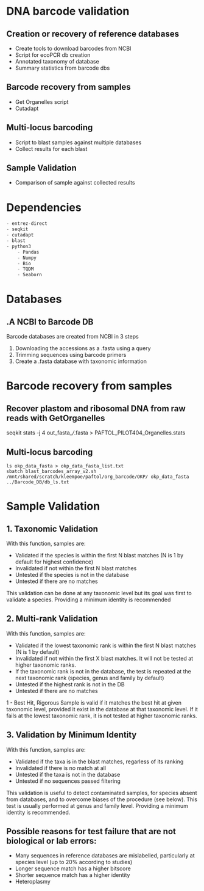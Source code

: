 # DNA barcode validation
## Creation or recovery of reference databases
- Create tools to download barcodes from NCBI
- Script for ecoPCR db creation
- Annotated taxonomy of database
- Summary statistics from barcode dbs

## Barcode recovery from samples
- Get Organelles script
- Cutadapt

## Multi-locus barcoding
- Script to blast samples against multiple databases
- Collect results for each blast

## Sample Validation
- Comparison of sample against collected results

# Dependencies
```python
- entrez-direct 
- seqkit
- cutadapt
- blast
- python3
	- Pandas
	- Numpy
	- Bio
	- TQDM
	- Seaborn
```

# Databases
## .A NCBI to Barcode DB
Barcode databases are created from NCBI in 3 steps
1. Downloading the accessions as a .fasta using a query
2. Trimming sequences using barcode primers
3. Create a .fasta database with taxonomic information




# Barcode recovery from samples
## Recover plastom and ribosomal DNA from raw reads with GetOrganelles
seqkit stats -j 4 out_fasta_*/*.fasta > PAFTOL_PILOT404_Organelles.stats


## Multi-locus barcoding
```console
ls okp_data_fasta > okp_data_fasta_list.txt
sbatch blast_barcodes_array_v2.sh /mnt/shared/scratch/kleempoe/paftol/org_barcode/OKP/ okp_data_fasta ../Barcode_DB/db_ls.txt
```

# Sample Validation
## 1. Taxonomic Validation
With this function, samples are:
* Validated if the species is within the first N blast matches (N is 1 by default for highest confidence)
* Invalidated if not within the first N blast matches
* Untested if the species is not in the database
* Untested if there are no matches

This validation can be done at any taxonomic level but its goal was first to validate a species.
Providing a minimum identity is recommended

## 2. Multi-rank Validation
With this function, samples are:
* Validated if the lowest taxonomic rank is within the first N blast matches (N is 1 by default)
* Invalidated if not within the first X blast matches. It will not be tested at higher taxonomic ranks.
* If the taxonomic rank is not in the database, the test is repeated at the next taxonomic rank (species, genus and family by default)
* Untested if the highest rank is not in the DB
* Untested if there are no matches

 1 - Best Hit, Rigorous
Sample is valid if it matches the best hit at given taxonomic level, provided it exist in the database at that taxonomic level. If it fails at the lowest taxonomic rank, it is not tested at higher taxonomic ranks. 


## 3. Validation by Minimum Identity
With this function, samples are:
* Validated if the taxa is in the blast matches, regarless of its ranking
* Invalidated if there is no match at all
* Untested if the taxa is not in the database
* Untested if no sequences passed filtering

This validation is useful to detect contaminated samples, for species absent from databases, and to overcome biases of the procedure (see below).
This test is usually performed at genus and family level. 
Providing a minimum identity is recommended.


## Possible reasons for test failure that are not biological or lab errors:
* Many sequences in reference databases are mislabelled, particularly at species level (up to 20% according to studies)
* Longer sequence match has a higher bitscore
* Shorter sequence match has a higher identity
* Heteroplasmy